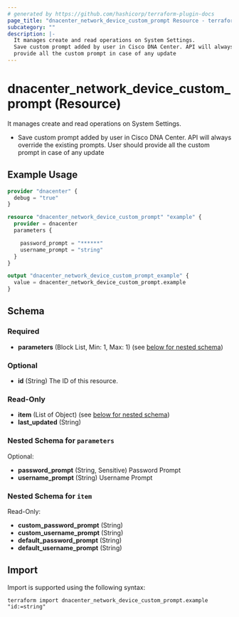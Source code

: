 ```yaml
---
# generated by https://github.com/hashicorp/terraform-plugin-docs
page_title: "dnacenter_network_device_custom_prompt Resource - terraform-provider-dnacenter"
subcategory: ""
description: |-
  It manages create and read operations on System Settings.
  Save custom prompt added by user in Cisco DNA Center. API will always override the existing prompts. User should
  provide all the custom prompt in case of any update
---
```


# dnacenter_network_device_custom_prompt (Resource)

It manages create and read operations on System Settings.

- Save custom prompt added by user in Cisco DNA Center. API will always override the existing prompts. User should
provide all the custom prompt in case of any update

## Example Usage

```terraform
provider "dnacenter" {
  debug = "true"
}

resource "dnacenter_network_device_custom_prompt" "example" {
  provider = dnacenter
  parameters {

    password_prompt = "******"
    username_prompt = "string"
  }
}

output "dnacenter_network_device_custom_prompt_example" {
  value = dnacenter_network_device_custom_prompt.example
}
```

<!-- schema generated by tfplugindocs -->
## Schema

### Required

- **parameters** (Block List, Min: 1, Max: 1) (see [below for nested schema](#nestedblock--parameters))

### Optional

- **id** (String) The ID of this resource.

### Read-Only

- **item** (List of Object) (see [below for nested schema](#nestedatt--item))
- **last_updated** (String)

<a id="nestedblock--parameters"></a>
### Nested Schema for `parameters`

Optional:

- **password_prompt** (String, Sensitive) Password Prompt
- **username_prompt** (String) Username Prompt


<a id="nestedatt--item"></a>
### Nested Schema for `item`

Read-Only:

- **custom_password_prompt** (String)
- **custom_username_prompt** (String)
- **default_password_prompt** (String)
- **default_username_prompt** (String)

## Import

Import is supported using the following syntax:

```shell
terraform import dnacenter_network_device_custom_prompt.example "id:=string"
```
